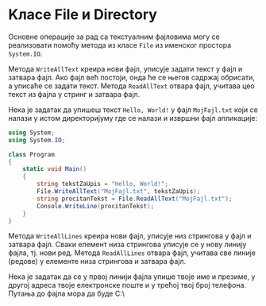 # Kласе File и Directory

Oсновне операције за рад са текстуалним фајловима могу се реализовати помоћу
метода из класе `File` из именског простора `System.IO`.

Метода `WriteAllText` креира нови фајл, уписује задати текст у фајл и затвара
фајл. Ако фајл већ постоји, онда ће се његов садржај обрисати, а уписаће се
задати текст. Метода `ReadAllText` отвара фајл, учитава цео текст из фајла у
стринг и затвара фајл.

Нека је задатак да упишеш текст `Hello, World!` у фајл `MojFajl.txt` који се
налази у истом директоријуму где се налази и извршни фајл апликације:

```cs
using System;
using System.IO;

class Program
{
    static void Main()
    {
        string tekstZaUpis = "Hello, World!";
        File.WriteAllText("MojFajl.txt", tekstZaUpis);
        string procitanTekst = File.ReadAllText("MojFajl.txt");
        Console.WriteLine(procitanTekst);
    }
}
```

Метода `WriteAllLines` креира нови фајл, уписује низ стрингова у фајл и затвара
фајл. Сваки елемент низа стрингова уписује се у нову линију фајла, тј. нови
ред. Метода `ReadAllLines` отвара фајл, учитава све линије (редове) у елементе
низа стрингова и затвара фајл.

Нека је задатак да се у првој линији фајла упише твоје име и презиме, у другој
адреса твоје електронске поште и у трећој твој број телефона. Путања до фајла
мора да буде C:\ 
